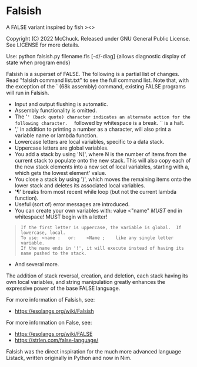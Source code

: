 # Falsish
A FALSE variant inspired by fish >&lt;>

Copyright (C) 2022 McChuck.  Released under GNU General Public License.  See LICENSE for more details.

Use: python falsish.py filename.fls [-d/-diag]  {allows diagnostic display of state when program ends}

Falsish is a superset of FALSE.  The following is a partial list of changes.  Read "falsish command list.txt" to see the full command list.  Note that, with the exception of the ` (68k assembly) command, existing FALSE programs will run in Falsish.

* Input and output flushing is automatic.
* Assembly functionality is omitted.
* The '`' (back quote) character indicates an alternate action for the following character.  ` followed by whitespace is a break. `` is a halt.
* ',' in addition to printing a number as a character, will also print a variable name or lambda function.
* Lowercase letters are local variables, specific to a data stack.
* Uppercase letters are global variables.
* You add a stack by using 'N(', where N is the number of items from the current stack to populate onto the new stack.  This will also copy each of the new stack elements into a new set of local variables, starting with a, which gets the lowest element' value.
* You close a stack by using ')', which moves the remaining items onto the lower stack and deletes its associated local variables.
* '¶' breaks from most recent while loop (but not the current lambda function).
* Useful (sort of) error messages are introduced.
* You can create your own variables with: value <"name"     *MUST* end in whitespace!  MUST begin with a letter!
>     If the first letter is uppercase, the variable is global.  If lowercase, local.
>     To use: <name :   or:    <Name ;    like any single letter variable.
>     If the name ends in '!', it will execute instead of having its name pushed to the stack.
* And several more.

The addition of stack reversal, creation, and deletion, each stack having its own local variables, and string manipulation greatly enhances the expressive power of the base FALSE language.

For more information of Falsish, see:
* https://esolangs.org/wiki/Falsish

For more information on False, see:
* https://esolangs.org/wiki/FALSE
* https://strlen.com/false-language/

Falsish was the direct inspiration for the much more advanced language Listack, written originally in Python and now in Nim.
